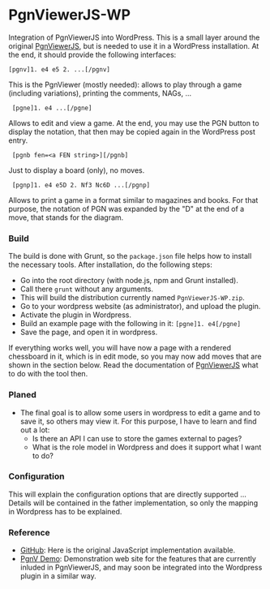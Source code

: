PgnViewerJS-WP
==============

Integration of PgnViewerJS into WordPress. This is a small layer around the original
[PgnViewerJS](https://github.com/mliebelt/PgnViewerJS), but is needed to use it in a
WordPress installation. At the end, it should provide the following interfaces:

    [pgnv]1. e4 e5 2. ...[/pgnv]
     
This is the PgnViewer (mostly needed): allows to play through a game (including variations),
     printing the comments, NAGs, ...
     
     
     [pgne]1. e4 ...[/pgne]
     
Allows to edit and view a game. At the end, you may use the PGN button to display the notation,
     that then may be copied again in the WordPress post entry.
     
     [pgnb fen=<a FEN string>][/pgnb]

Just to display a board (only), no moves.
     
     [pgnp]1. e4 e5D 2. Nf3 Nc6D ...[/pgnp]
     
Allows to print a game in a format similar to magazines and books. For that purpose, the notation
     of PGN was expanded by the "D" at the end of a move, that stands for the diagram.

### Build ###

The build is done with Grunt, so the `package.json` file helps how to install the necessary tools. After installation, do the following steps:

* Go into the root directory (with node.js, npm and Grunt installed).
* Call there `grunt` without any arguments.
* This will build the distribution currently named `PgnViewerJS-WP.zip`.
* Go to your wordpress website (as administrator), and upload the plugin.
* Activate the plugin in Wordpress.
* Build an example page with the following in it: `[pgne]1. e4[/pgne]`
* Save the page, and open it in wordpress.

If everything works well, you will have now a page with a rendered chessboard in it, which is in edit mode, so you may now add moves that are shown in the section below. Read the documentation of [PgnViewerJS](http://mliebelt.github.io/PgnViewerJS/docu/index.html) what to do with the tool then.

### Planed ###

* The final goal is to allow some users in wordpress to edit a game and to save it, so others may view it.
For this purpose, I have to learn and find out a lot:
  * Is there an API I can use to store the games external to pages?
  * What is the role model in Wordpress and does it support what I want to do?

### Configuration ###

This will explain the configuration options that are directly supported ... Details will be contained in the
father implementation, so only the mapping in Wordpress has to be explained.

### Reference ###

* [GitHub](https://github.com/mliebelt/PgnViewerJS): Here is the original JavaScript implementation available.
* [PgnV Demo](http://mliebelt.github.io/PgnViewerJS/docu/examples.html#1000): Demonstration web site for the features that are currently inluded in PgnViewerJS, and may soon be integrated into the Wordpress plugin in a similar way.